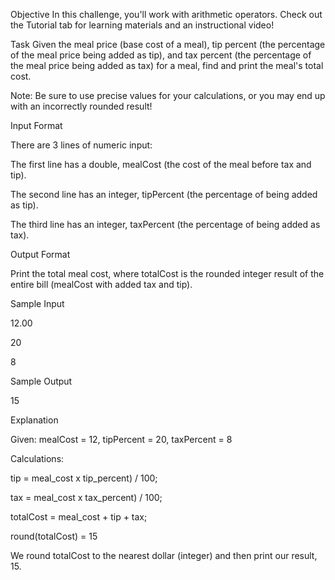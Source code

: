Objective
In this challenge, you'll work with arithmetic operators. Check out the Tutorial tab for learning materials and an instructional video!

Task
Given the meal price (base cost of a meal), tip percent (the percentage of the meal price being added as tip), and tax percent (the percentage of the meal price being added as tax) for a meal, find and print the meal's total cost.

Note: Be sure to use precise values for your calculations, or you may end up with an incorrectly rounded result!

Input Format

There are 3 lines of numeric input:

The first line has a double, mealCost (the cost of the meal before tax and tip).

The second line has an integer, tipPercent (the percentage of  being added as tip).

The third line has an integer, taxPercent (the percentage of  being added as tax).

Output Format

Print the total meal cost, where totalCost is the rounded integer result of the entire bill (mealCost with added tax and tip).

Sample Input

12.00

20

8

Sample Output

15

Explanation

Given:
mealCost = 12, tipPercent = 20, taxPercent = 8

Calculations:

tip = meal_cost x tip_percent) / 100;

tax = meal_cost x tax_percent) / 100;

totalCost = meal_cost + tip + tax;

round(totalCost) = 15


We round totalCost to the nearest dollar (integer) and then print our result, 15.

